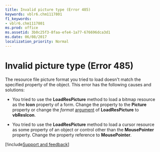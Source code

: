 ```yaml
---
title: Invalid picture type (Error 485)
keywords: vblr6.chm1117801
f1_keywords:
- vblr6.chm1117801
ms.prod: office
ms.assetid: 3b0c25f3-8faa-efe4-1a77-676696dca3d1
ms.date: 06/08/2017
localization_priority: Normal
---
```



# Invalid picture type (Error 485)

The resource file picture format you tried to load doesn't match the specified property of the object. This error has the following causes and solutions:



- You tried to use the **LoadResPicture** method to load a bitmap resource as the **Icon** property of a form. Change the property to the **Picture** property or change the _format_ [argument](../../Glossary/vbe-glossary.md#argument) of **LoadResPicture** to **vbResIcon**.
    
- You tried to use the **LoadResPicture** method to load a cursor resource as some property of an object or control other than the **MousePointer** property. Change the property reference to **MousePointer**.

[!include[Support and feedback](~/includes/feedback-boilerplate.md)]